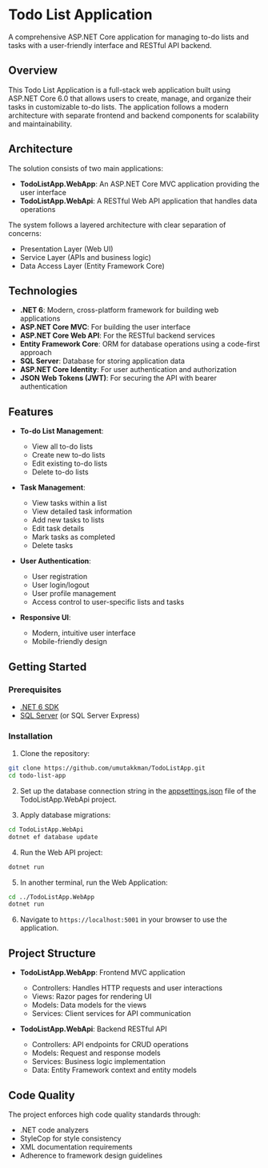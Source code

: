 # Todo List Application

A comprehensive ASP.NET Core application for managing to-do lists and tasks with a user-friendly interface and RESTful API backend.

## Overview

This Todo List Application is a full-stack web application built using ASP.NET Core 6.0 that allows users to create, manage, and organize their tasks in customizable to-do lists. The application follows a modern architecture with separate frontend and backend components for scalability and maintainability.

## Architecture

The solution consists of two main applications:

- **TodoListApp.WebApp**: An ASP.NET Core MVC application providing the user interface
- **TodoListApp.WebApi**: A RESTful Web API application that handles data operations

The system follows a layered architecture with clear separation of concerns:
- Presentation Layer (Web UI)
- Service Layer (APIs and business logic)
- Data Access Layer (Entity Framework Core)

## Technologies

- **.NET 6**: Modern, cross-platform framework for building web applications
- **ASP.NET Core MVC**: For building the user interface
- **ASP.NET Core Web API**: For the RESTful backend services
- **Entity Framework Core**: ORM for database operations using a code-first approach
- **SQL Server**: Database for storing application data
- **ASP.NET Core Identity**: For user authentication and authorization
- **JSON Web Tokens (JWT)**: For securing the API with bearer authentication

## Features

- **To-do List Management**:
  - View all to-do lists
  - Create new to-do lists
  - Edit existing to-do lists
  - Delete to-do lists

- **Task Management**:
  - View tasks within a list
  - View detailed task information
  - Add new tasks to lists
  - Edit task details
  - Mark tasks as completed
  - Delete tasks

- **User Authentication**:
  - User registration
  - User login/logout
  - User profile management
  - Access control to user-specific lists and tasks

- **Responsive UI**:
  - Modern, intuitive user interface
  - Mobile-friendly design

## Getting Started

### Prerequisites

- [.NET 6 SDK](https://dotnet.microsoft.com/en-us/download/dotnet/6.0)
- [SQL Server](https://www.microsoft.com/en-us/sql-server/sql-server-downloads) (or SQL Server Express)
### Installation

1. Clone the repository:
   

```bash
git clone https://github.com/umutakkman/TodoListApp.git
cd todo-list-app
```


2. Set up the database connection string in the [appsettings.json](TodoListApp.WebApi/appsettings.json) file of the TodoListApp.WebApi project.

3. Apply database migrations:

```bash
cd TodoListApp.WebApi
dotnet ef database update
```


4. Run the Web API project:

```bash
dotnet run
```

5. In another terminal, run the Web Application:

```bash
cd ../TodoListApp.WebApp
dotnet run
```

6. Navigate to `https://localhost:5001` in your browser to use the application.

## Project Structure

- **TodoListApp.WebApp**: Frontend MVC application
  - Controllers: Handles HTTP requests and user interactions
  - Views: Razor pages for rendering UI
  - Models: Data models for the views
  - Services: Client services for API communication

- **TodoListApp.WebApi**: Backend RESTful API
  - Controllers: API endpoints for CRUD operations
  - Models: Request and response models
  - Services: Business logic implementation
  - Data: Entity Framework context and entity models

## Code Quality

The project enforces high code quality standards through:
- .NET code analyzers
- StyleCop for style consistency
- XML documentation requirements
- Adherence to framework design guidelines
